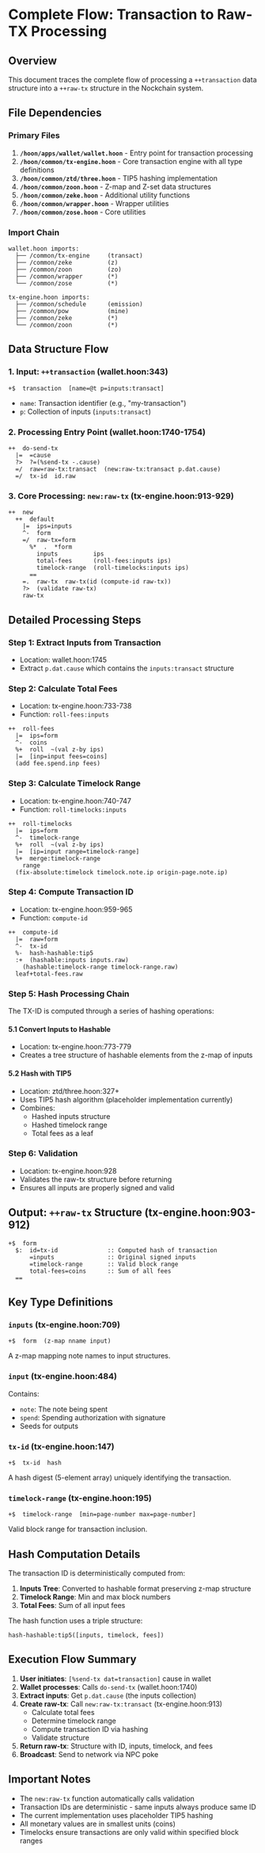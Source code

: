# Complete Flow: Transaction to Raw-TX Processing

## Overview
This document traces the complete flow of processing a `++transaction` data structure into a `++raw-tx` structure in the Nockchain system.

## File Dependencies

### Primary Files
1. **`/hoon/apps/wallet/wallet.hoon`** - Entry point for transaction processing
2. **`/hoon/common/tx-engine.hoon`** - Core transaction engine with all type definitions
3. **`/hoon/common/ztd/three.hoon`** - TIP5 hashing implementation
4. **`/hoon/common/zoon.hoon`** - Z-map and Z-set data structures
5. **`/hoon/common/zeke.hoon`** - Additional utility functions
6. **`/hoon/common/wrapper.hoon`** - Wrapper utilities
7. **`/hoon/common/zose.hoon`** - Core utilities

### Import Chain
```
wallet.hoon imports:
  ├── /common/tx-engine     (transact)
  ├── /common/zeke          (z)
  ├── /common/zoon          (zo)
  ├── /common/wrapper       (*)
  └── /common/zose          (*)

tx-engine.hoon imports:
  ├── /common/schedule      (emission)
  ├── /common/pow           (mine)
  ├── /common/zeke          (*)
  └── /common/zoon          (*)
```

## Data Structure Flow

### 1. Input: `++transaction` (wallet.hoon:343)
```hoon
+$  transaction  [name=@t p=inputs:transact]
```
- `name`: Transaction identifier (e.g., "my-transaction")
- `p`: Collection of inputs (`inputs:transact`)

### 2. Processing Entry Point (wallet.hoon:1740-1754)
```hoon
++  do-send-tx
  |=  =cause
  ?>  ?=(%send-tx -.cause)
  =/  raw=raw-tx:transact  (new:raw-tx:transact p.dat.cause)
  =/  tx-id  id.raw
```

### 3. Core Processing: `new:raw-tx` (tx-engine.hoon:913-929)
```hoon
++  new
  ++  default
    |=  ips=inputs
    ^-  form
    =/  raw-tx=form
      %*  .  *form
        inputs          ips
        total-fees      (roll-fees:inputs ips)
        timelock-range  (roll-timelocks:inputs ips)
      ==
    =.  raw-tx  raw-tx(id (compute-id raw-tx))
    ?>  (validate raw-tx)
    raw-tx
```

## Detailed Processing Steps

### Step 1: Extract Inputs from Transaction
- Location: wallet.hoon:1745
- Extract `p.dat.cause` which contains the `inputs:transact` structure

### Step 2: Calculate Total Fees
- Location: tx-engine.hoon:733-738
- Function: `roll-fees:inputs`
```hoon
++  roll-fees
  |=  ips=form
  ^-  coins
  %+  roll  ~(val z-by ips)
  |=  [inp=input fees=coins]
  (add fee.spend.inp fees)
```

### Step 3: Calculate Timelock Range
- Location: tx-engine.hoon:740-747
- Function: `roll-timelocks:inputs`
```hoon
++  roll-timelocks
  |=  ips=form
  ^-  timelock-range
  %+  roll  ~(val z-by ips)
  |=  [ip=input range=timelock-range]
  %+  merge:timelock-range
    range
  (fix-absolute:timelock timelock.note.ip origin-page.note.ip)
```

### Step 4: Compute Transaction ID
- Location: tx-engine.hoon:959-965
- Function: `compute-id`
```hoon
++  compute-id
  |=  raw=form
  ^-  tx-id
  %-  hash-hashable:tip5
  :+  (hashable:inputs inputs.raw)
    (hashable:timelock-range timelock-range.raw)
  leaf+total-fees.raw
```

### Step 5: Hash Processing Chain
The TX-ID is computed through a series of hashing operations:

#### 5.1 Convert Inputs to Hashable
- Location: tx-engine.hoon:773-779
- Creates a tree structure of hashable elements from the z-map of inputs

#### 5.2 Hash with TIP5
- Location: ztd/three.hoon:327+
- Uses TIP5 hash algorithm (placeholder implementation currently)
- Combines:
  - Hashed inputs structure
  - Hashed timelock range
  - Total fees as a leaf

### Step 6: Validation
- Location: tx-engine.hoon:928
- Validates the raw-tx structure before returning
- Ensures all inputs are properly signed and valid

## Output: `++raw-tx` Structure (tx-engine.hoon:903-912)
```hoon
+$  form
  $:  id=tx-id              :: Computed hash of transaction
      =inputs               :: Original signed inputs
      =timelock-range       :: Valid block range
      total-fees=coins      :: Sum of all fees
  ==
```

## Key Type Definitions

### `inputs` (tx-engine.hoon:709)
```hoon
+$  form  (z-map nname input)
```
A z-map mapping note names to input structures.

### `input` (tx-engine.hoon:484)
Contains:
- `note`: The note being spent
- `spend`: Spending authorization with signature
- Seeds for outputs

### `tx-id` (tx-engine.hoon:147)
```hoon
+$  tx-id  hash
```
A hash digest (5-element array) uniquely identifying the transaction.

### `timelock-range` (tx-engine.hoon:195)
```hoon
+$  timelock-range  [min=page-number max=page-number]
```
Valid block range for transaction inclusion.

## Hash Computation Details

The transaction ID is deterministically computed from:
1. **Inputs Tree**: Converted to hashable format preserving z-map structure
2. **Timelock Range**: Min and max block numbers
3. **Total Fees**: Sum of all input fees

The hash function uses a triple structure:
```
hash-hashable:tip5([inputs, timelock, fees])
```

## Execution Flow Summary

1. **User initiates**: `[%send-tx dat=transaction]` cause in wallet
2. **Wallet processes**: Calls `do-send-tx` (wallet.hoon:1740)
3. **Extract inputs**: Get `p.dat.cause` (the inputs collection)
4. **Create raw-tx**: Call `new:raw-tx:transact` (tx-engine.hoon:913)
   - Calculate total fees
   - Determine timelock range
   - Compute transaction ID via hashing
   - Validate structure
5. **Return raw-tx**: Structure with ID, inputs, timelock, and fees
6. **Broadcast**: Send to network via NPC poke

## Important Notes

- The `new:raw-tx` function automatically calls validation
- Transaction IDs are deterministic - same inputs always produce same ID
- The current implementation uses placeholder TIP5 hashing
- All monetary values are in smallest units (coins)
- Timelocks ensure transactions are only valid within specified block ranges